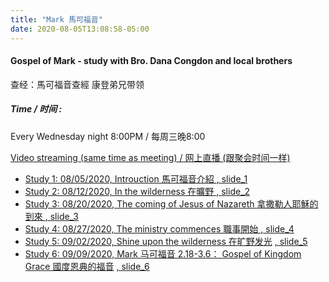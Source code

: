 ```yaml
---
title: "Mark 馬可福音"
date: 2020-08-05T13:08:58-05:00
---
```


#### Gospel of Mark - study with Bro. Dana Congdon and local brothers
查经：馬可福音查經 康登弟兄带领

##### Time / 时间 :
Every Wednesday night 8:00PM / 每周三晚8:00

[Video streaming (same time as meeting) / 网上直播 (跟聚会时间一样)](https://www.youtube.com/channel/UC7UZEHXdMH0Y3DwmdzITyow)

* [Study 1: 08/05/2020, Introuction 馬可福音介紹 ](https://youtu.be/SwZ5gETpfo0?t=98https://youtu.be/nHVP9hS6llc?t=388) [, slide_1 ](/wed_study/slides/Mark/01markCBM2020-CHI.pdf)
* [Study 2: 08/12/2020, In the wilderness 在曠野 ](https://youtu.be/Fkz0nJBiY1c?t=6) [, slide_2 ](/wed_study/slides/Mark/02markCBM2020-CHI.pdf)
* [Study 3: 08/20/2020, The coming of Jesus of Nazareth 拿撒勒人耶穌的到來 ](https://youtu.be/IRtW6F2NI8g?t=178) [, slide_3 ](/wed_study/slides/Mark/03markCBM2020-CHI.pdf)
* [Study 4: 08/27/2020, The ministry commences 職事開始 ](https://youtu.be/ezDKZY6xjE4?t=85) [, slide_4 ](/wed_study/slides/Mark/04markCBM2020-CHI.pdf)
* [Study 5: 09/02/2020, Shine upon the wilderness 在旷野发光](https://youtu.be/QtJ6N6pyKgE?t=10) [, slide_5 ](/wed_study/slides/Mark/05markCBM2020-CHI.pdf)
* [Study 6: 09/09/2020,  Mark 马可福音 2.18-3.6： Gospel of Kingdom Grace 國度恩典的福音](https://youtu.be/i8mqsb_WGj0?t=206) [, slide_6 ](/wed_study/slides/Mark/06markCBM2020-CHI.pdf)
